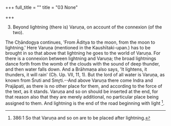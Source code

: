 +++
full_title = ""
title = "03 None"

+++


3. Beyond lightning (there is) Varuṇa, on account of the connexion (of the two).

The Cḥāndogya continues, 'From Āditya to the moon, from the moon to lightning.' Here Varuṇa (mentioned in the Kaushītaki-upan.) has to be brought in so that above that lightning he goes to the world of Varuṇa. For there is a connexion between lightning and Varuṇa; the broad lightnings dance forth from the womb of the clouds with the sound of deep thunder, and then water falls down. And a Brāhmaṇa also says, 'It lightens, it thunders, it will rain' (Cḥ. Up. VII, 11, 1). But the lord of all water is Varuṇa, as known from Śruti and Smr̥ti.--And above Varuṇa there come Indra and Prajāpati, as there is no other place for them, and according to the force of the text, as it stands. Varuṇa and so on should be inserted at the end, for that reason also that they are merely additional, no particular place being assigned to them. And lightning is the end of the road beginning with light [^fn_226].

[^fn_226]: 386:1 So that Varuṇa and so on are to be placed after lightning.

